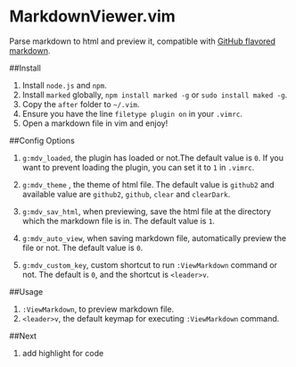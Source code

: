 MarkdownViewer.vim
===================
Parse markdown to html and preview it, compatible with [GitHub flavored markdown](https://help.github.com/articles/github-flavored-markdown).


##Install
1. Install `node.js` and `npm`.
1. Install `marked` globally, `npm install marked -g` or `sudo install maked -g`.
1. Copy the `after` folder to `~/.vim`.
1. Ensure you have the line `filetype plugin on` in your `.vimrc`.
1. Open a markdown file in vim and enjoy!

##Config Options
1. `g:mdv_loaded`, the plugin has loaded or not.The default value is `0`. If you want to prevent loading the plugin, you can set it to `1` in `.vimrc`.

1. `g:mdv_theme` , the theme of html file. The default value is `github2` and available value are `github2`, `github`, `clear` and `clearDark`.

1. `g:mdv_sav_html`, when previewing, save the html file at the directory which the  markdown file is in. The default value is `1`.

1. `g:mdv_auto_view`, when saving markdown file, automatically preview the file or not. The default value is `0`.

1. `g:mdv_custom_key`, custom shortcut to run `:ViewMarkdown` command or not. The default is `0`, and the  shortcut is `<leader>v`.


##Usage
1. `:ViewMarkdown`, to preview markdown file.
1. `<leader>v`, the default keymap for executing `:ViewMarkdown` command.

##Next
1. add highlight for code




